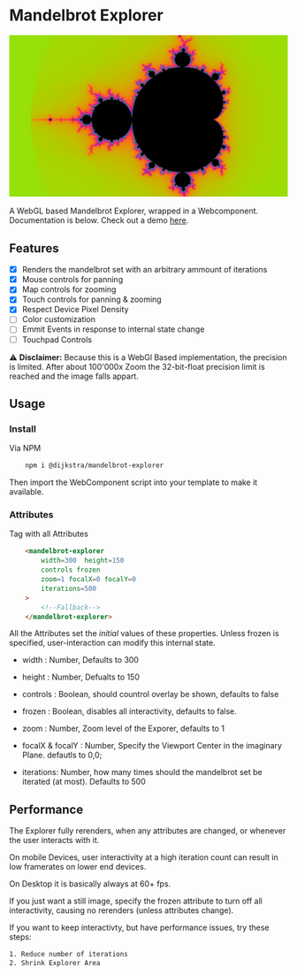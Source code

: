# Mandelbrot Explorer

![Mandelbrot Explorer image](/preview.png)

A WebGL based Mandelbrot Explorer, wrapped in a Webcomponent. Documentation is below. Check out a demo [here](https://www.sigrist.dev/apps/mandelbrot-explorer).

## Features
 - [x] Renders the mandelbrot set with an arbitrary ammount of iterations
 - [x] Mouse controls for panning
 - [x] Map controls for zooming
 - [x] Touch controls for panning & zooming
 - [x] Respect Device Pixel Density
 - [ ] Color customization
 - [ ] Emmit Events in response to internal state change
 - [ ] Touchpad Controls

:warning: **Disclaimer:** Because this is a WebGl Based implementation, the precision is limited. After about 100'000x Zoom the 32-bit-float precision limit is reached and the image falls appart.



## Usage
### Install
Via NPM
```bash
    npm i @dijkstra/mandelbrot-explorer
```
Then import the WebComponent script into your template to make it available.

### Attributes
Tag with all Attributes
```html
    <mandelbrot-explorer 
        width=300  height=150 
        controls frozen
        zoom=1 focalX=0 focalY=0
        iterations=500
    >
        <!--Fallback-->
    </mandelbrot-explorer>
```


All the Attributes set the *initial* values of these properties. Unless frozen is specified, user-interaction can modify this internal state.

- width : Number, Defaults to 300
- height : Number, Defualts to 150
- controls : Boolean, should countrol overlay be shown, defaults to false
- frozen : Boolean, disables all interactivity, defaults to false.

- zoom : Number, Zoom level of the Exporer, defaults to 1
- focalX & focalY : Number, Specify the Viewport Center in the imaginary Plane. defautls to 0,0;

- iterations: Number, how many times should the mandelbrot set be iterated (at most). Defaults to 500

## Performance
The Explorer fully rerenders, when any attributes are changed, or whenever the user interacts with it. 

On mobile Devices, user interactivity at a high iteration count can result in low framerates on lower end devices. 

On Desktop it is basically always at 60+ fps.

If you just want a still image, specify the frozen attribute to turn off all interactivity, causing no rerenders (unless attributes change). 


If you want to keep interactivty, but have performance issues, try these steps:

    1. Reduce number of iterations
    2. Shrink Explorer Area